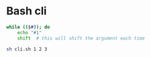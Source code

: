 # Bash cli

```sh
while (($#)); do  
	echo "#1"
	shift  # this will shift the argument each time
```

```sh
sh cli.sh 1 2 3 

```
